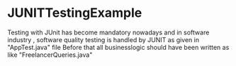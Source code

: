 # JUNITTestingExample
Testing with JUnit has become mandatory nowadays and in software industry , software quality testing is handled by JUNIT as given in "AppTest.java" file
Before that all businesslogic should have been written as like "FreelancerQueries.java"
